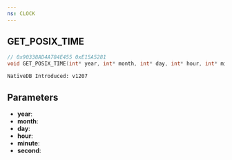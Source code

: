 ```yaml
---
ns: CLOCK
---
```

## GET_POSIX_TIME

```c
// 0x90338AD4A784E455 0xE15A5281
void GET_POSIX_TIME(int* year, int* month, int* day, int* hour, int* minute, int* second);
```

```
NativeDB Introduced: v1207
```

## Parameters
* **year**:
* **month**:
* **day**:
* **hour**:
* **minute**:
* **second**:
